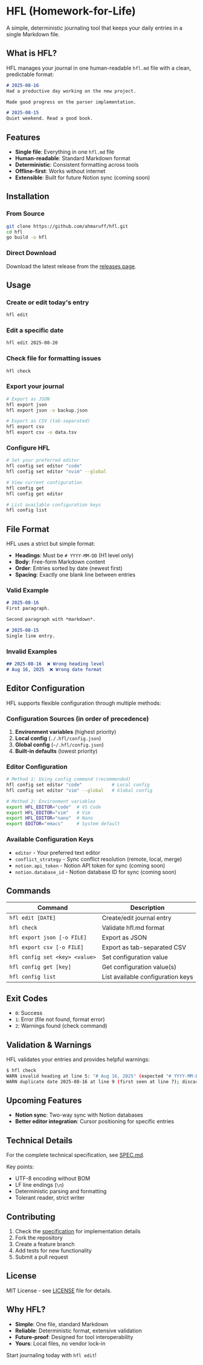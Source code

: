 # HFL (Homework-for-Life)
A simple, deterministic journaling tool that keeps your daily entries in a single Markdown file.

## What is HFL?

HFL manages your journal in one human-readable `hfl.md` file with a clean, predictable format:

```markdown
# 2025-08-16
Had a productive day working on the new project.

Made good progress on the parser implementation.

# 2025-08-15
Quiet weekend. Read a good book.
```

## Features

- **Single file**: Everything in one `hfl.md` file
- **Human-readable**: Standard Markdown format
- **Deterministic**: Consistent formatting across tools
- **Offline-first**: Works without internet
- **Extensible**: Built for future Notion sync (coming soon)

## Installation

### From Source

```bash
git clone https://github.com/ahmaruff/hfl.git
cd hfl
go build -o hfl
```

### Direct Download

Download the latest release from the [releases page](https://github.com/ahmaruff/hfl/releases).

## Usage

### Create or edit today's entry
```bash
hfl edit
```

### Edit a specific date
```bash
hfl edit 2025-08-20
```

### Check file for formatting issues
```bash
hfl check
```

### Export your journal
```bash
# Export as JSON
hfl export json
hfl export json -o backup.json

# Export as CSV (tab-separated)
hfl export csv
hfl export csv -o data.tsv
```

### Configure HFL
```bash
# Set your preferred editor
hfl config set editor "code"
hfl config set editor "nvim" --global

# View current configuration
hfl config get
hfl config get editor

# List available configuration keys
hfl config list
```

## File Format

HFL uses a strict but simple format:

- **Headings**: Must be `# YYYY-MM-DD` (H1 level only)
- **Body**: Free-form Markdown content
- **Order**: Entries sorted by date (newest first)
- **Spacing**: Exactly one blank line between entries

### Valid Example
```markdown
# 2025-08-16
First paragraph.

Second paragraph with *markdown*.

# 2025-08-15
Single line entry.
```

### Invalid Examples
```markdown
## 2025-08-16  ❌ Wrong heading level
# Aug 16, 2025  ❌ Wrong date format
```

## Editor Configuration

HFL supports flexible configuration through multiple methods:

### Configuration Sources (in order of precedence)
1. **Environment variables** (highest priority)
2. **Local config** (`./.hfl/config.json`)
3. **Global config** (`~/.hfl/config.json`)
4. **Built-in defaults** (lowest priority)

### Editor Configuration
```bash
# Method 1: Using config command (recommended)
hfl config set editor "code"           # Local config
hfl config set editor "vim" --global   # Global config

# Method 2: Environment variables
export HFL_EDITOR="code"  # VS Code
export HFL_EDITOR="vim"   # Vim
export HFL_EDITOR="nano"  # Nano
export EDITOR="emacs"     # System default
```

### Available Configuration Keys
- `editor` - Your preferred text editor
- `conflict_strategy` - Sync conflict resolution (remote, local, merge)
- `notion.api_token` - Notion API token for sync (coming soon)
- `notion.database_id` - Notion database ID for sync (coming soon)

## Commands

| Command | Description |
|---------|-------------|
| `hfl edit [DATE]` | Create/edit journal entry |
| `hfl check` | Validate hfl.md format |
| `hfl export json [-o FILE]` | Export as JSON |
| `hfl export csv [-o FILE]` | Export as tab-separated CSV |
| `hfl config set <key> <value>` | Set configuration value |
| `hfl config get [key]` | Get configuration value(s) |
| `hfl config list` | List available configuration keys |

## Exit Codes

- `0`: Success
- `1`: Error (file not found, format error)
- `2`: Warnings found (check command)

## Validation & Warnings

HFL validates your entries and provides helpful warnings:

```bash
$ hfl check
WARN invalid heading at line 5: "# Aug 16, 2025" (expected "# YYYY-MM-DD")
WARN duplicate date 2025-08-16 at line 9 (first seen at line 7); discarding duplicate
```

## Upcoming Features

- **Notion sync**: Two-way sync with Notion databases
- **Better editor integration**: Cursor positioning for specific entries

## Technical Details

For the complete technical specification, see [SPEC.md](SPEC.md).

Key points:
- UTF-8 encoding without BOM
- LF line endings (`\n`)
- Deterministic parsing and formatting
- Tolerant reader, strict writer

## Contributing

1. Check the [specification](SPEC.md) for implementation details
2. Fork the repository
3. Create a feature branch
4. Add tests for new functionality
5. Submit a pull request

## License

MIT License - see [LICENSE](LICENSE) file for details.

## Why HFL?

- **Simple**: One file, standard Markdown
- **Reliable**: Deterministic format, extensive validation
- **Future-proof**: Designed for tool interoperability
- **Yours**: Local files, no vendor lock-in

Start journaling today with `hfl edit`!
